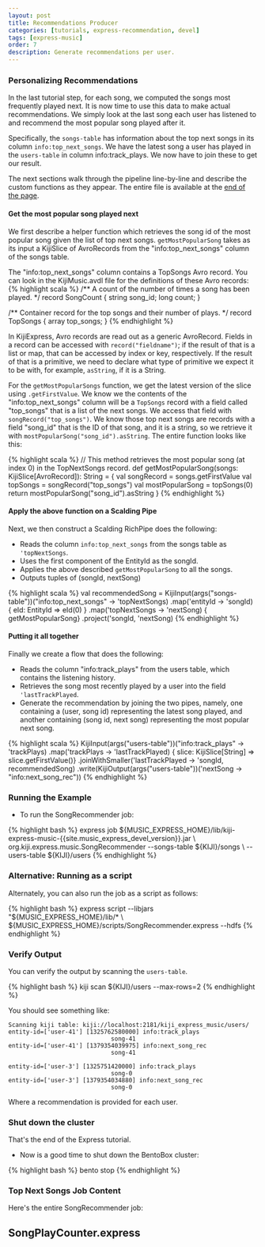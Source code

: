 ```yaml
---
layout: post
title: Recommendations Producer
categories: [tutorials, express-recommendation, devel]
tags: [express-music]
order: 7
description: Generate recommendations per user.
---
```


<h3 style="margin-top:0px;padding-top:10px;">Personalizing Recommendations</h3>

In the last tutorial step, for each song, we computed the songs most frequently played next. It is now time
to use this data to make actual recommendations. We simply look at the last song each user has listened
to and recommend the most popular song played after it.

Specifically, the `songs-table` has information about the top next songs in its column
`info:top_next_songs`. We have the latest song a user has played in the `users-table` in column info:track_plays.
We now have to join these to get our result.

The next sections walk through the pipeline line-by-line and describe the custom functions as they appear.
The entire file is available at the [end of the page](#recommend-full-code).

#### Get the most popular song played next

We first describe a helper function which retrieves the song id of the most popular song given the list of top
next songs. `getMostPopularSong` takes as its input a KijiSlice of AvroRecords from the "info:top_next_songs"
column of the songs table.

The "info:top_next_songs" column contains a TopSongs Avro record.  You can look in the KijiMusic.avdl file for
the definitions of these Avro records:
{% highlight scala %}
  /** A count of the number of times a song has been played. */
  record SongCount {
    string song_id;
    long count;
  }

  /** Container record for the top songs and their number of plays. */
  record TopSongs {
     array<SongCount> top_songs;
  }
{% endhighlight %}

In KijiExpress, Avro records are read out as a generic AvroRecord.  Fields in a record can
be accessed with `record("fieldname")`; if the result of that is a list or map, that can be
accessed by index or key, respectively.  If the result of that is a primitive, we need to declare
what type of primitive we expect it to be with, for example, `asString`, if it is a String.


For the `getMostPopularSongs` function, we get the latest version of the slice using
`.getFirstValue`.  We know we the contents of the "info:top_next_songs" column
will be a `TopSongs` record with a field called "top_songs" that is a list of the next songs.  We
access that field with `songRecord("top_songs")`.  We know those top next songs are records with
a field "song_id" that is the ID of that song, and it is a string, so we retrieve it with
`mostPopularSong("song_id").asString`.  The entire function looks like this:

{% highlight scala %}
  // This method retrieves the most popular song (at index 0) in the TopNextSongs record.
  def getMostPopularSong(songs: KijiSlice[AvroRecord]): String = {
    val songRecord = songs.getFirstValue
    val topSongs = songRecord("top_songs")
    val mostPopularSong = topSongs(0)
    return mostPopularSong("song_id").asString
  }
{% endhighlight %}

#### Apply the above function on a Scalding Pipe

Next, we then construct a Scalding RichPipe does the following:

* Reads the column `info:top_next_songs` from the songs table as `'topNextSongs`.
* Uses the first component of the EntityId as the songId.
* Applies the above described `getMostPopularSong` to all the songs.
* Outputs tuples of (songId, nextSong)

{% highlight scala %}
  val recommendedSong = KijiInput(args("songs-table"))("info:top_next_songs" -> 'topNextSongs)
    .map('entityId -> 'songId) { eId: EntityId => eId(0) }
    .map('topNextSongs -> 'nextSong) { getMostPopularSong}
    .project('songId, 'nextSong)
{% endhighlight %}

#### Putting it all together

Finally we create a flow that does the following:

* Reads the column "info:track_plays" from the users table, which contains the listening history.
* Retrieves the song most recently played by a user into the field `'lastTrackPlayed`.
* Generate the recommendation by joining the two pipes, namely, one containing a (user, song id)
representing the latest song played, and another containing (song id, next song) representing the
most popular next song.

{% highlight scala %}
  KijiInput(args("users-table"))("info:track_plays" -> 'trackPlays)
      .map('trackPlays -> 'lastTrackPlayed) {
           slice: KijiSlice[String] => slice.getFirstValue()}
      .joinWithSmaller('lastTrackPlayed -> 'songId, recommendedSong)
      .write(KijiOutput(args("users-table"))('nextSong -> "info:next_song_rec"))
{% endhighlight %}

### Running the Example

* To run the SongRecommender job:

<div class="userinput">
{% highlight bash %}
express job ${MUSIC_EXPRESS_HOME}/lib/kiji-express-music-{{site.music_express_devel_version}}.jar \
    org.kiji.express.music.SongRecommender --songs-table ${KIJI}/songs \
    --users-table ${KIJI}/users
{% endhighlight %}
</div>

### Alternative: Running as a script

Alternately, you can also run the job as a script as follows:

<div class="userinput">
{% highlight bash %}
express script --libjars "${MUSIC_EXPRESS_HOME}/lib/* \
    ${MUSIC_EXPRESS_HOME}/scripts/SongRecommender.express --hdfs
{% endhighlight %}
</div>

### Verify Output

You can verify the output by scanning the `users-table`.

<div class="userinput">
{% highlight bash %}
kiji scan ${KIJI}/users --max-rows=2
{% endhighlight %}
</div>

You should see something like:

    Scanning kiji table: kiji://localhost:2181/kiji_express_music/users/
    entity-id=['user-41'] [1325762580000] info:track_plays
                                 song-41
    entity-id=['user-41'] [1379354039975] info:next_song_rec
                                 song-41

    entity-id=['user-3'] [1325751420000] info:track_plays
                                 song-0
    entity-id=['user-3'] [1379354034880] info:next_song_rec
                                 song-0

Where a recommendation is provided for each user.

### Shut down the cluster

That's the end of the Express tutorial.

*  Now is a good time to shut down the BentoBox cluster:

<div class="userinput">
{% highlight bash %}
    bento stop
{% endhighlight %}
</div>

### Top Next Songs Job Content<a id="recommend-full-code"> </a>

Here's the entire SongRecommender job:

<div id="accordion-container">
  <h2 class="accordion-header"> SongPlayCounter.express </h2>
  <div class="accordion-content">
    <script src="http://gist-it.appspot.com/github/kijiproject/kiji-express-music/raw/{{site.music_express_devel_branch}}/src/main/scala/org/kiji/express/music/SongRecommender.scala"> </script>
  </div>
</div>
